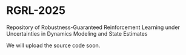 # RGRL-2025
Repository of Robustness-Guaranteed Reinforcement Learning under Uncertainties in Dynamics Modeling and State Estimates

We will upload the source code soon.
<!--## License
This project is licensed under the [MIT License](LICENSE), but it is based on the [Neural network lyapunov](https://github.com/StanfordASL/neural-network-lyapunov), which may have its own license. Please refer to the original repository for more details on the licensing terms. Sincere gratitude to the original authors for their hard work and contributions to the open-source community.-->
